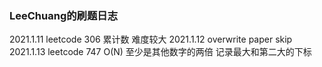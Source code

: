 ### LeeChuang的刷题日志

2021.1.11 leetcode 306 累计数 难度较大
2021.1.12 overwrite paper skip
2021.1.13 leetcode 747 O(N) 至少是其他数字的两倍 记录最大和第二大的下标